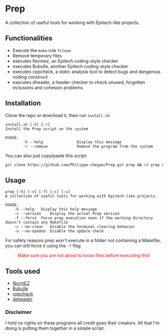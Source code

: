 # Prep

A collection of useful tools for working with Epitech-like projects.

## Functionalities

- Execute the `make` rule `fclean`
- Remove temporary files
- executes Normez, an Epitech coding-style checker
- executes Bubulle, another Epitech coding-style checker
- executes cppcheck, a static analysis tool to detect bugs and dangerous coding construct
- executes dheader, a header checker to check unused, forgotten inclusions and cohesion problems

## Installation

Clone the repo or download it, then run `install.sh`

```
install.sh [-h] [-r]
Install the Prep script on the system

USAGE:
        -h --help               Display this message
        -r --remove             Remove the program from the system
```

You can also just copy/paste this script:
```bash
git clone https://github.com/Philippe-cheype/Prep.git prep && cd prep && sudo ./install.sh && cd .. && rm -rf prep 
```

## Usage

```
prep [-h] [-v] [-f] [-c] [-u]
A collection of useful tools for working with Epitech-like projects.

USAGE:
	-h --help	Display this help message
	-v --version	Display the actual Prep version
	-f --force	Force prep execution even if the working directory doesn't contain any Makefile
	-c --no-clear	Disable the terminal clearing behavior
	-u --no-update	Disable the update check
```

For safety reasons prep won't execute in a folder not containing a Makefile, you can still force it using
the `-f` flag


> <span style="color:red">Make sure you are not about to loose files before executing this!</span>

## Tools used

- [NormEZ](https://github.com/ronanboiteau/NormEZ/)
- [Bubulle](https://github.com/aureliancnx/Bubulle-Norminette/)
- [cppcheck](http://cppcheck.sourceforge.net/)
- [deheader](https://gitlab.com/esr/deheader/)

### Disclaimer

I hold no rights on these programs all credit goes their creators.
All that I'm doing is putting them together in a simple script.
